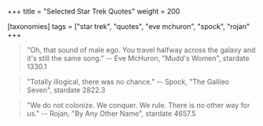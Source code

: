 +++
title = "Selected Star Trek Quotes"
weight = 200

[taxonomies]
tags = ["star trek", "quotes", "eve mchuron", "spock", "rojan"
+++

> "Oh, that sound of male ego. You travel halfway across the galaxy and it's
> still the same song."
-- Eve McHuron, "Mudd's Women", stardate 1330.1

> "Totally illogical, there was no chance."
-- Spock, "The Galileo Seven", stardate 2822.3

> "We do not colonize. We conquer. We rule. There is no other way for us."
-- Rojan, "By Any Other Name", stardate 4657.5
